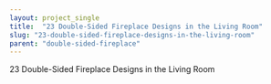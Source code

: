 ```yaml
---
layout: project_single
title:  "23 Double-Sided Fireplace Designs in the Living Room"
slug: "23-double-sided-fireplace-designs-in-the-living-room"
parent: "double-sided-fireplace"
---
```

23 Double-Sided Fireplace Designs in the Living Room